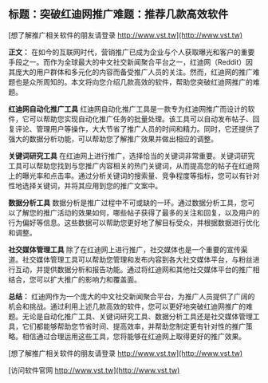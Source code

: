 ## **标题：突破红迪网推广难题：推荐几款高效软件**

[想了解推广相关软件的朋友请登录 http://www.vst.tw](http://www.vst.tw)

**正文：**
在如今的互联网时代，营销推广已成为企业与个人获取曝光和客户的重要手段之一。而作为全球最大的中文社交新闻聚合平台之一，红迪网（Reddit）因其庞大的用户群体和多元化的内容而备受推广人员的关注。然而，红迪网的推广难题也是众所周知的。本文将向您介绍几款高效的软件，帮助您突破红迪网推广的难题。

**红迪网自动化推广工具**
红迪网自动化推广工具是一款专为红迪网推广而设计的软件，它可以帮助您实现自动化推广任务的批量处理。该工具可以自动发布帖子、回复评论、管理用户等操作，大大节省了推广人员的时间和精力。同时，它还提供了强大的数据分析功能，可以帮助您了解推广效果并做出相应的调整。

**关键词研究工具**
在红迪网上进行推广，选择恰当的关键词非常重要。关键词研究工具可以帮助您找到与您推广内容相关的热门关键词，从而提高您的帖子在红迪网上的曝光率和点击率。通过分析关键词的搜索量、竞争程度等指标，您可以有针对性地选择关键词，并将其应用到您的推广文案中。

**数据分析工具**
数据分析是推广过程中不可或缺的一环。通过数据分析工具，您可以了解您的推广活动的效果如何，哪些帖子获得了最多的关注和回复，以及用户的行为偏好等信息。这些数据可以帮助您更好地了解目标受众，并根据数据进行优化和调整。

**社交媒体管理工具**
除了在红迪网上进行推广，社交媒体也是一个重要的宣传渠道。社交媒体管理工具可以帮助您管理和发布内容到各大社交媒体平台，与粉丝进行互动，并提供数据分析和报告功能。通过将红迪网和其他社交媒体平台的推广相结合，您可以扩大推广的影响力和覆盖面。

**总结：**
红迪网作为一个庞大的中文社交新闻聚合平台，为推广人员提供了广阔的机会和挑战。通过利用上述几款高效的软件，您可以更好地突破红迪网推广的难题。无论是自动化推广工具、关键词研究工具、数据分析工具还是社交媒体管理工具，它们都能够帮助您节省时间、提高效率，并帮助您制定更有针对性的推广策略。相信通过合理运用这些工具，您将能够在红迪网上取得更好的推广效果。

[想了解推广相关软件的朋友请登录 http://www.vst.tw](http://www.vst.tw)


[访问软件官网 http://www.vst.tw](http://www.vst.tw)
